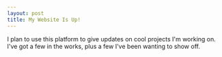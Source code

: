 ```yaml
---
layout: post
title: My Website Is Up!
---
```


I plan to use this platform to give updates on cool projects I'm working on. I've got a few in the works, plus a few I've been wanting to show off.
